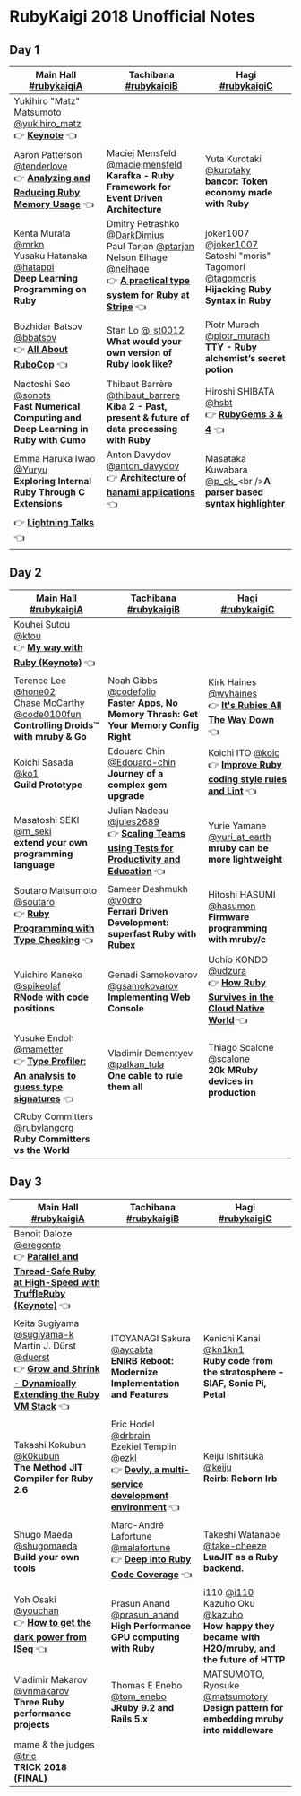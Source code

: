 # RubyKaigi 2018 Unofficial Notes

## Day 1

| Main Hall<br />[#rubykaigiA](https://twitter.com/hashtag/RubyKaigiA) | Tachibana<br />[#rubykaigiB](https://twitter.com/hashtag/RubyKaigiB) | Hagi<br />[#rubykaigiC](https://twitter.com/hashtag/RubyKaigiC) |
| ------------------------------------------------------------ | ------------------------------------------------------------ | ------------------------------------------------------------ |
| Yukihiro "Matz" Matsumoto [@yukihiro_matz](https://twitter.com/yukihiro_matz)<br />👉 **[Keynote](day-1#matz---keynote)** 👈 |                                                              |                                                              |
| Aaron Patterson [@tenderlove](https://twitter.com/tenderlove)<br />👉 **[Analyzing and Reducing Ruby Memory Usage](day-1#aaron-patterson---analyzing-and-reducing-ruby-memory-usage)** 👈 | Maciej Mensfeld [@maciejmensfeld](https://twitter.com/maciejmensfeld)<br />**Karafka - Ruby Framework for Event Driven Architecture** | Yuta Kurotaki [@kurotaky](https://twitter.com/kurotaky)<br />**bancor: Token economy made with Ruby** |
| Kenta Murata [@mrkn](https://twitter.com/mrkn)<br />Yusaku Hatanaka [@hatappi](https://twitter.com/hatappi)<br />**Deep Learning Programming on Ruby** | Dmitry Petrashko [@DarkDimius](https://twitter.com/darkdimius)<br />Paul Tarjan [@ptarjan](https://twitter.com/ptarjan)<br />Nelson Elhage [@nelhage](https://twitter.com/nelhage)<br />👉 **[A practical type system for Ruby at Stripe](day-1#dmitry-petrashko-paul-tarjan-nelson-elhage---a-practical-type-system-for-ruby-at-stripe)** 👈 | joker1007 [@joker1007](https://twitter.com/joker1007)<br />Satoshi "moris" Tagomori [@tagomoris](https://twitter.com/tagomoris)<br />**Hijacking Ruby Syntax in Ruby** |
| Bozhidar Batsov [@bbatsov](https://twitter.com/bbatsov)<br />👉 **[All About RuboCop](day-1#bozhidar-batsov---all-about-rubocop)** 👈 | Stan Lo [@_st0012](https://twitter.com/_st0012)<br />**What would your own version of Ruby look like?** | Piotr Murach [@piotr_murach](https://twitter.com/piotr_murach)<br />**TTY - Ruby alchemist’s secret potion** |
| Naotoshi Seo [@sonots](https://twitter.com/sonots)<br />**Fast Numerical Computing and Deep Learning in Ruby with Cumo** | Thibaut Barrère [@thibaut_barrere](https://twitter.com/thibaut_barrere)<br />**Kiba 2 - Past, present & future of data processing with Ruby** | Hiroshi SHIBATA [@hsbt](https://twitter.com/hsbt)<br />👉 **[RubyGems 3 & 4](day-1#shibata-hiroshi---rubygems-3--4)** 👈 |
| Emma Haruka Iwao [@Yuryu](https://twitter.com/Yuryu)<br />**Exploring Internal Ruby Through C Extensions** | Anton Davydov [@anton_davydov](https://twitter.com/anton_davydov)<br />👉 **[Architecture of hanami applications](day-1#anton-davydov---architecture-of-hanami-applications)** 👈 | Masataka Kuwabara [@p_ck_](https://twitter.com/p_ck_)<br />**A parser based syntax highlighter** |
| 👉 **[Lightning Talks](day-1#lightning-talks)** 👈             |                                                              |                                                              |

## Day 2

 

| Main Hall<br />[#rubykaigiA](https://twitter.com/hashtag/RubyKaigiA) | Tachibana<br />[#rubykaigiB](https://twitter.com/hashtag/RubyKaigiB) | Hagi<br />[#rubykaigiC](https://twitter.com/hashtag/RubyKaigiC) |
| ------------------------------------------------------------ | ------------------------------------------------------------ | ------------------------------------------------------------ |
| Kouhei Sutou [@ktou](https://twitter.com/ktou)<br />👉 **[My way with Ruby (Keynote)](day-2#kouhei-sutou---my-way-with-ruby-keynote)** 👈 |                                                              |                                                              |
| Terence Lee [@hone02](https://twitter.com/hone02)<br />Chase McCarthy [@code0100fun](https://twitter.com/code0100fun)<br />**Controlling Droids™ with mruby & Go** | Noah Gibbs [@codefolio](https://twitter.com/codefolio)<br />**Faster Apps, No Memory Thrash: Get Your Memory Config Right** | Kirk Haines [@wyhaines](https://twitter.com/wyhaines)<br />👉 **[It's Rubies All The Way Down](day-2#kirk-haines---its-rubies-all-the-way-down)** 👈 |
| Koichi Sasada [@ko1](https://twitter.com/_ko1)<br />**Guild Prototype** | Edouard Chin [@Edouard-chin](https://twitter.com/DaroudeDudek)<br />**Journey of a complex gem upgrade** | Koichi ITO [@koic](https://twitter.com/koic)<br />👉 **[Improve Ruby coding style rules and Lint](day-2#koichi-ito---improve-ruby-coding-style-rules-and-lint)** 👈 |
| Masatoshi SEKI [@m_seki](https://twitter.com/m_seki)<br />**extend your own programming language** | Julian Nadeau [@jules2689](https://twitter.com/jules2689)<br />👉 **[Scaling Teams using Tests for Productivity and Education](day-2#julian-nadeau---scaling-teams-using-tests-for-productivity-and-education)** 👈 | Yurie Yamane [@yuri_at_earth](https://twitter.com/yuri_at_earth)<br />**mruby can be more lightweight** |
| Soutaro Matsumoto [@soutaro](https://twitter.com/soutaro)<br />👉 **[Ruby Programming with Type Checking](day-2#soutaro-matsumoto---ruby-programming-with-type-checking)** 👈 | Sameer Deshmukh [@v0dro](https://twitter.com/v0dro)<br />**Ferrari Driven Development: superfast Ruby with Rubex** | Hitoshi HASUMI [@hasumon](#)<br />**Firmware programming with mruby/c** |
| Yuichiro Kaneko [@spikeolaf](https://twitter.com/spikeolaf)<br />**RNode with code positions** | Genadi Samokovarov [@gsamokovarov](https://twitter.com/gsamokovarov)<br />**Implementing Web Console** | Uchio KONDO [@udzura](https://twitter.com/udzura)<br />👉 **[How Ruby Survives in the Cloud Native World](day-2#uchio-kondo---how-ruby-survives-in-the-cloud-native-world)** 👈 |
| Yusuke Endoh [@mametter](https://twitter.com/mametter)<br />👉 **[Type Profiler: An analysis to guess type signatures](day-2#yusuke-endoh---type-profiler-an-analysis-to-guess-type-signatures)** 👈 | Vladimir Dementyev [@palkan_tula](https://twitter.com/palkan_tula)<br />**One cable to rule them all** | Thiago Scalone [@scalone](https://twitter.com/scalone)<br />**20k MRuby devices in production** |
| CRuby Committers [@rubylangorg](https://twitter.com/rubylangorg)<br />**Ruby Committers vs the World** |                                                              |                                                              |

## Day 3

| Main Hall<br />[#rubykaigiA](https://twitter.com/hashtag/RubyKaigiA) | Tachibana<br />[#rubykaigiB](https://twitter.com/hashtag/RubyKaigiB) | Hagi<br />[#rubykaigiC](https://twitter.com/hashtag/RubyKaigiC) |
| ------------------------------------------------------------ | ------------------------------------------------------------ | ------------------------------------------------------------ |
| Benoit Daloze [@eregontp](https://twitter.com/eregontp)<br />👉 **[Parallel and Thread-Safe Ruby at High-Speed with TruffleRuby (Keynote)](day-3#benoit-daloze---parallel-and-thread-safe-ruby-at-high-speed-with-truffleruby-keynote)** 👈 |                                                              |                                                              |
| Keita Sugiyama [@sugiyama-k](#)<br />Martin J. Dürst [@duerst](#)<br />👉 **[Grow and Shrink - Dynamically Extending the Ruby VM Stack](day-3#keita-sugiyama-martin-j-dürst---grow-and-shrink---dynamically-extending-the-ruby-vm-stack)** 👈 | ITOYANAGI Sakura [@aycabta](https://twitter.com/aycabta)<br />**ENIRB Reboot: Modernize Implementation and Features** | Kenichi Kanai [@kn1kn1](https://twitter.com/kn1kn1)<br />**Ruby code from the stratosphere - SIAF, Sonic Pi, Petal** |
| Takashi Kokubun [@k0kubun](https://twitter.com/k0kubun)<br />**The Method JIT Compiler for Ruby 2.6** | Eric Hodel [@drbrain](https://twitter.com/drbrain)<br />Ezekiel Templin [@ezkl](https://twitter.com/ezkl)<br />👉 **[Devly, a multi-service development environment](eric-hodel-ezekiel-templin---devly-a-multi-service-development-environment)** 👈 | Keiju Ishitsuka [@keiju](#)<br />**Reirb: Reborn Irb**       |
| Shugo Maeda [@shugomaeda](https://twitter.com/shugomaeda)<br />**Build your own tools** | Marc-André Lafortune [@malafortune](https://twitter.com/malafortune)<br />👉 **[Deep into Ruby Code Coverage](day-3#marc-andré-lafortune---deep-into-ruby-code-coverage)** 👈 | Takeshi Watanabe [@take-cheeze](https://twitter.com/take_cheeze)<br />**LuaJIT as a Ruby backend.** |
| Yoh Osaki [@youchan](https://twitter.com/youchan)<br />👉 **[How to get the dark power from ISeq](day-3#yoh-osaki---how-to-get-the-dark-power-from-iseq)** 👈 | Prasun Anand [@prasun_anand](https://twitter.com/prasun_anand)<br />**High Performance GPU computing with Ruby** | i110 [@i110](https://twitter.com/i110)<br />Kazuho Oku [@kazuho](https://twitter.com/kazuho)<br />**How happy they became with H2O/mruby, and the future of HTTP** |
| Vladimir Makarov [@vnmakarov](#)<br />**Three Ruby performance projects** | Thomas E Enebo [@tom_enebo](https://twitter.com/tom_enebo)<br />**JRuby 9.2 and Rails 5.x** | MATSUMOTO, Ryosuke [@matsumotory](https://twitter.com/matsumotory)<br />**Design pattern for embedding mruby into middleware** |
| mame & the judges [@tric](#)<br />**TRICK 2018 (FINAL)**     |                                                              |                                                              |